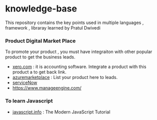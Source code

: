 # knowledge-base

This repository contains the key points used in multiple languages , framework , libraray learned by Pratul Dwivedi

### Product Digital Market Place
To promote your product , you must have integraiton with other popular product to get the business leads.
  - [xero.com](https://www.xero.com/) : it is accounting software. Integrate a product with this product a to get back link.
  - [azuremarketplace](https://azuremarketplace.microsoft.com/) : List your product here to leads.
  - [serviceNow](https://www.servicenow.com/)
  - https://www.manageengine.com/


### To learn Javascript
- [javascript.info](https://javascript.info) : The Modern JavaScript Tutorial
